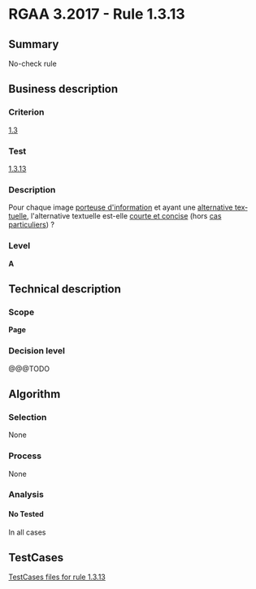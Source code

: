 # RGAA 3.2017 - Rule 1.3.13

## Summary
No-check rule


## Business description

### Criterion
[1.3](http://references.modernisation.gouv.fr/rgaa-accessibilite/criteres.html#crit-1-3)

### Test
[1.3.13](http://references.modernisation.gouv.fr/rgaa-accessibilite/criteres.html#test-1-3-13)

### Description
<div lang="fr">Pour chaque image <a href="http://references.modernisation.gouv.fr/rgaa-accessibilite/glossaire.html#image-porteuse-dinformation">porteuse d'information</a> et ayant une <a href="http://references.modernisation.gouv.fr/rgaa-accessibilite/glossaire.html#alternative-textuelle-image">alternative textuelle</a>, l'alternative textuelle est-elle <a href="http://references.modernisation.gouv.fr/rgaa-accessibilite/glossaire.html#alternative-courte-et-concise">courte et concise</a> (hors <a href="http://references.modernisation.gouv.fr/rgaa-accessibilite/cas-particuliers.html#cp-1-3" title="Cas particuliers pour le crit&#xE8;re 1.3">cas particuliers</a>)&nbsp;?</div>

### Level
**A**


## Technical description

### Scope
**Page**

### Decision level
@@@TODO


## Algorithm

### Selection
None

### Process
None

### Analysis

#### No Tested
In all cases


##  TestCases

[TestCases files for rule 1.3.13](https://github.com/Asqatasun/Asqatasun/tree/develop/rules/rules-rgaa3.2017/src/test/resources/testcases/rgaa32017/Rgaa32017Rule010313/)


